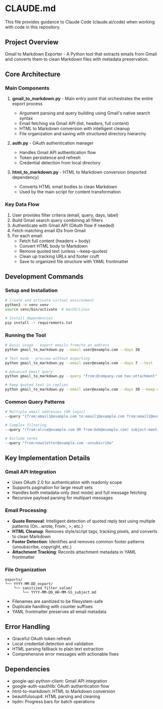 # CLAUDE.md

This file provides guidance to Claude Code (claude.ai/code) when working with code in this repository.

## Project Overview

Gmail to Markdown Exporter - A Python tool that extracts emails from Gmail and converts them to clean Markdown files with metadata preservation.

## Core Architecture

### Main Components

1. **gmail_to_markdown.py** - Main entry point that orchestrates the entire export process
   - Argument parsing and query building using Gmail's native search syntax
   - Email fetching via Gmail API (list, headers, full content)
   - HTML to Markdown conversion with intelligent cleanup
   - File organization and saving with structured directory hierarchy

2. **auth.py** - OAuth authentication manager
   - Handles Gmail API authentication flow
   - Token persistence and refresh
   - Credential detection from local directory

3. **html_to_markdown.py** - HTML to Markdown conversion (imported dependency)
   - Converts HTML email bodies to clean Markdown
   - Used by the main script for content transformation

### Key Data Flow

1. User provides filter criteria (email, query, days, label)
2. Build Gmail search query combining all filters
3. Authenticate with Gmail API (OAuth flow if needed)
4. Fetch matching email IDs from Gmail
5. For each email:
   - Fetch full content (headers + body)
   - Convert HTML body to Markdown
   - Remove quoted text (unless --keep-quotes)
   - Clean up tracking URLs and footer cruft
   - Save to organized file structure with YAML frontmatter

## Development Commands

### Setup and Installation

```bash
# Create and activate virtual environment
python3 -m venv venv
source venv/bin/activate  # macOS/Linux

# Install dependencies
pip install -r requirements.txt
```

### Running the Tool

```bash
# Basic usage - export emails from/to an address
python gmail_to_markdown.py --email user@example.com --days 30

# Test mode - preview without exporting
python gmail_to_markdown.py --email user@example.com --days 7 --test

# Advanced Gmail query
python gmail_to_markdown.py --query "from:@company.com has:attachment" --days 30

# Keep quoted text in replies
python gmail_to_markdown.py --email user@example.com --days 30 --keep-quotes
```

### Common Query Patterns

```bash
# Multiple email addresses (OR logic)
--query "{from:email1@example.com to:email1@example.com from:email2@example.com to:email2@example.com}"

# Complex filtering
--query "(from:alice@example.com OR from:bob@example.com) subject:meeting has:attachment"

# Exclude terms
--query "from:newsletter@example.com -unsubscribe"
```

## Key Implementation Details

### Gmail API Integration

- Uses OAuth 2.0 for authentication with readonly scope
- Supports pagination for large result sets
- Handles both metadata-only (test mode) and full message fetching
- Recursive payload parsing for multipart messages

### Email Processing

- **Quote Removal**: Intelligent detection of quoted reply text using multiple patterns (On...wrote, From:, >, etc.)
- **HTML Cleanup**: Removes style/script tags, tracking pixels, and converts to clean Markdown
- **Footer Detection**: Identifies and removes common footer patterns (unsubscribe, copyright, etc.)
- **Attachment Tracking**: Records attachment metadata in YAML frontmatter

### File Organization

```
exports/
└── YYYY-MM-DD_export/
    └── sanitized_filter_value/
        └── YYYY-MM-DD_HH-MM-SS_subject.md
```

- Filenames are sanitized to be filesystem-safe
- Duplicate handling with counter suffixes
- YAML frontmatter preserves all email metadata

## Error Handling

- Graceful OAuth token refresh
- Local credential detection and validation
- HTML parsing fallback to plain text extraction
- Comprehensive error messages with actionable fixes

## Dependencies

- google-api-python-client: Gmail API integration
- google-auth-oauthlib: OAuth authentication flow
- html-to-markdown: HTML to Markdown conversion
- beautifulsoup4: HTML parsing and cleaning
- tqdm: Progress bars for batch operations